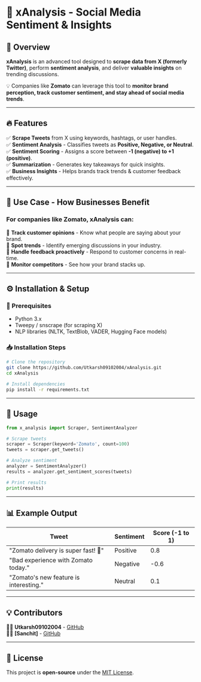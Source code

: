 # 🚀 xAnalysis - Social Media Sentiment & Insights

## 📌 Overview
**xAnalysis** is an advanced tool designed to **scrape data from X (formerly Twitter)**, perform **sentiment analysis**, and deliver **valuable insights** on trending discussions. 

💡 Companies like **Zomato** can leverage this tool to **monitor brand perception, track customer sentiment, and stay ahead of social media trends**.

---

## 🔥 Features
✅ **Scrape Tweets** from X using keywords, hashtags, or user handles.  
✅ **Sentiment Analysis** - Classifies tweets as **Positive, Negative, or Neutral**.  
✅ **Sentiment Scoring** - Assigns a score between **-1 (negative) to +1 (positive)**.  
✅ **Summarization** - Generates key takeaways for quick insights.  
✅ **Business Insights** - Helps brands track trends & customer feedback effectively.

---

## 🏢 Use Case - How Businesses Benefit
### For companies like **Zomato**, xAnalysis can:
🔹 **Track customer opinions** - Know what people are saying about your brand.  
🔹 **Spot trends** - Identify emerging discussions in your industry.  
🔹 **Handle feedback proactively** - Respond to customer concerns in real-time.  
🔹 **Monitor competitors** - See how your brand stacks up.

---

## ⚙️ Installation & Setup
### 📌 Prerequisites
- Python 3.x  
- Tweepy / snscrape (for scraping X)  
- NLP libraries (NLTK, TextBlob, VADER, Hugging Face models)

### 📥 Installation Steps
```bash
# Clone the repository
git clone https://github.com/Utkarsh09102004/xAnalysis.git
cd xAnalysis

# Install dependencies
pip install -r requirements.txt
```

---

## 🚀 Usage
```python
from x_analysis import Scraper, SentimentAnalyzer

# Scrape tweets
scraper = Scraper(keyword='Zomato', count=100)
tweets = scraper.get_tweets()

# Analyze sentiment
analyzer = SentimentAnalyzer()
results = analyzer.get_sentiment_scores(tweets)

# Print results
print(results)
```

---

## 📊 Example Output
| Tweet | Sentiment | Score (-1 to 1) |
|--------|------------|------------|
| "Zomato delivery is super fast! 🍕" | Positive | 0.8 |
| "Bad experience with Zomato today." | Negative | -0.6 |
| "Zomato's new feature is interesting." | Neutral | 0.1 |

---

## 💡 Contributors
👨‍💻 **Utkarsh09102004** - [GitHub](https://github.com/Utkarsh09102004)  
👩‍💻 **[Sanchit]** - [GitHub](https://github.com/Smehta1234)  

---

## 📜 License
This project is **open-source** under the [MIT License](LICENSE).

 
 

